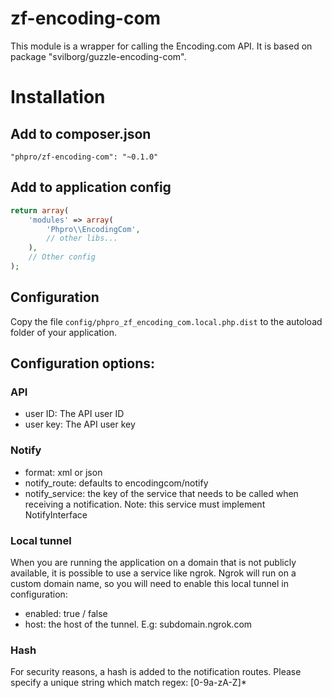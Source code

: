 # zf-encoding-com

This module is a wrapper for calling the Encoding.com API.
It is based on package "svilborg/guzzle-encoding-com". 

# Installation
## Add to composer.json
```
"phpro/zf-encoding-com": "~0.1.0"
```

## Add to application config
```php
return array(
    'modules' => array(
        'Phpro\\EncodingCom',
        // other libs...
    ),
    // Other config
);
```

## Configuration
Copy the file `config/phpro_zf_encoding_com.local.php.dist` to the autoload folder of your application.

## Configuration options:
### API

- user ID: The API user ID
- user key: The API user key

### Notify
- format: xml or json
- notify_route: defaults to encodingcom/notify
- notify_service: the key of the service that needs to be called when receiving a notification. Note: this service must implement NotifyInterface

### Local tunnel
When you are running the application on a domain that is not publicly available, it is possible to use a service like ngrok.
Ngrok will run on a custom domain name, so you will need to enable this local tunnel in configuration:

- enabled: true / false
- host: the host of the tunnel. E.g: subdomain.ngrok.com

### Hash
For security reasons, a hash is added to the notification routes. Please specify a unique string which match regex: [0-9a-zA-Z]*


